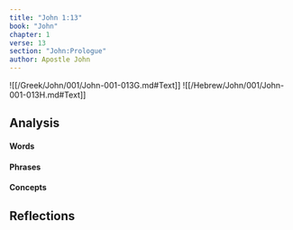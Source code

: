 ```yaml
---
title: "John 1:13"
book: "John"
chapter: 1
verse: 13
section: "John:Prologue"
author: Apostle John
---
```

![[/Greek/John/001/John-001-013G.md#Text]]
![[/Hebrew/John/001/John-001-013H.md#Text]]

## Analysis

#### Words

#### Phrases

#### Concepts

## Reflections
